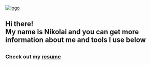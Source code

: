 [![logo](https://i.ibb.co/mttg51Q/logo.gif "nikolaiqa")](https://github.com/nikolaiqa)

<h2> Hi there! <br> My name is Nikolai and you can get more information about me and tools I use below<h2>

### Сheck out my [resume](https://drive.google.com/file/d/13ccjGmmKePU6CzG8RiyijSYLzqPSi40-/view?usp=sharing "ru-version")
